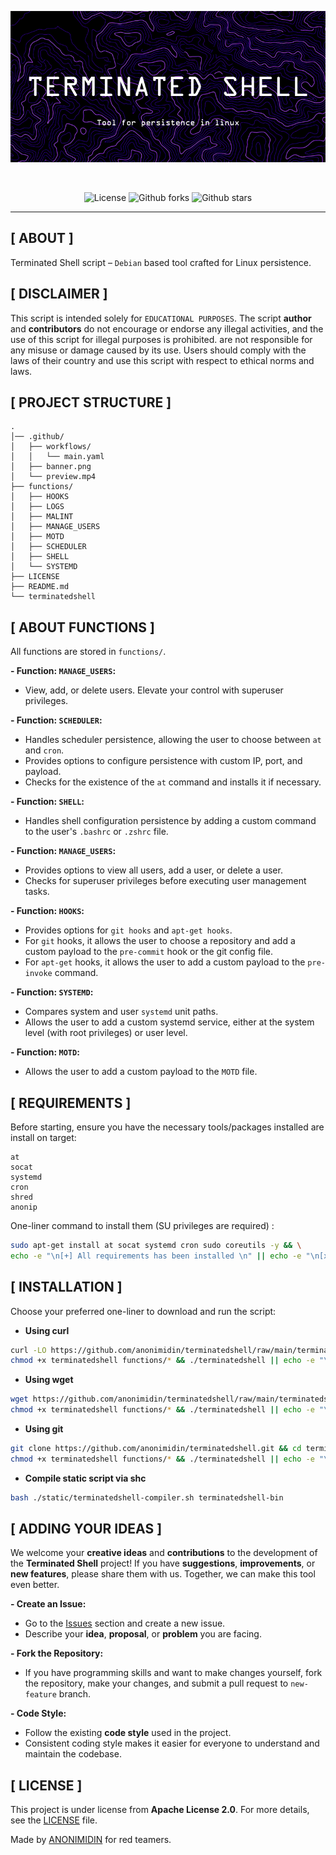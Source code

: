 <div align="center" id="top">
  
  [![alt text](./.github/banner.png)](https://github.com/anonimidin/terminatedshell/assets/109206637/83813d8d-de32-4e36-920e-63b97038fbac)

&#xa0;
  
</div>

<p align="center">
  <img alt="License" src="https://img.shields.io/github/license/anonimidin/terminatedshell?color=000000"/>
  <img alt="Github forks" src="https://img.shields.io/github/forks/anonimidin/terminatedshell?color=000000" />
  <img alt="Github stars" src="https://img.shields.io/github/stars/anonimidin/terminatedshell?color=000000" />
</p>

<hr>

## [ ABOUT ] ##

Terminated Shell script – `Debian` based tool crafted for Linux persistence.

## [ DISCLAIMER ] ##

This script is intended solely for `EDUCATIONAL PURPOSES`. The script **author** and **contributors** do not encourage or endorse any illegal activities, and the use of this script for illegal purposes is prohibited. are not responsible for any misuse or damage caused by its use. Users should comply with the laws of their country and use this script with respect to ethical norms and laws.

## [ PROJECT STRUCTURE ] ##

```text
.
│── .github/
│   ├── workflows/
│   │   └── main.yaml
│   ├── banner.png 
│   └── preview.mp4
├── functions/
│   ├── HOOKS
│   ├── LOGS
│   ├── MALINT
│   ├── MANAGE_USERS
│   ├── MOTD
│   ├── SCHEDULER
│   ├── SHELL
│   └── SYSTEMD
├── LICENSE
├── README.md
└── terminatedshell
```

## [ ABOUT FUNCTIONS ] ##

All functions are stored in `functions/`. 

**- Function: `MANAGE_USERS`:**

- View, add, or delete users. Elevate your control with superuser privileges.

**- Function: `SCHEDULER`:**

- Handles scheduler persistence, allowing the user to choose between `at` and `cron`.
- Provides options to configure persistence with custom IP, port, and payload.
- Checks for the existence of the `at` command and installs it if necessary.

**- Function: `SHELL`:**

- Handles shell configuration persistence by adding a custom command to the user's `.bashrc` or `.zshrc` file.

**- Function: `MANAGE_USERS`:**

- Provides options to view all users, add a user, or delete a user.
- Checks for superuser privileges before executing user management tasks.

**- Function: `HOOKS`:**

- Provides options for `git hooks` and `apt-get hooks`.
- For `git` hooks, it allows the user to choose a repository and add a custom payload to the `pre-commit` hook or the git config file.
- For `apt-get` hooks, it allows the user to add a custom payload to the `pre-invoke` command.

**- Function: `SYSTEMD`:**

- Compares system and user `systemd` unit paths.
- Allows the user to add a custom systemd service, either at the system level (with root privileges) or user level.

**- Function: `MOTD`:**

- Allows the user to add a custom payload to the `MOTD` file.

## [ REQUIREMENTS ] ##

Before starting, ensure you have the necessary tools/packages installed are install on target:

```text
at
socat
systemd
cron
shred
anonip
```

One-liner command to install them (SU privileges are required) :

```bash
sudo apt-get install at socat systemd cron sudo coreutils -y && \
echo -e "\n[+] All requirements has been installed \n" || echo -e "\n[x] Something went wrong.\n";
```

## [ INSTALLATION ] ##

Choose your preferred one-liner to download and run the script:

- **Using curl**

``` bash
curl -LO https://github.com/anonimidin/terminatedshell/raw/main/terminatedshell && \
chmod +x terminatedshell functions/* && ./terminatedshell || echo -e "\n[x] Something went wrong\n";
```

- **Using wget**

``` bash
wget https://github.com/anonimidin/terminatedshell/raw/main/terminatedshell -O terminatedshell && \
chmod +x terminatedshell functions/* && ./terminatedshell || echo -e "\n[x] Something went wrong\n";
```

- **Using git**

``` bash
git clone https://github.com/anonimidin/terminatedshell.git && cd terminatedshell && \
chmod +x terminatedshell functions/* && ./terminatedshell || echo -e "\n[x] Something went wrong\n"; 
```

- **Compile static script via shc**

```bash
bash ./static/terminatedshell-compiler.sh terminatedshell-bin 
```

## [ ADDING YOUR IDEAS ] ##

We welcome your **creative ideas** and **contributions** to the development of the **Terminated Shell** project! If you have **suggestions**, **improvements**, or **new features**, please share them with us. Together, we can make this tool even better.


**- Create an Issue:**

- Go to the [Issues](https://github.com/anonimidin/terminatedshell/issues) section and create a new issue.
- Describe your **idea**, **proposal**, or **problem** you are facing.

**- Fork the Repository:**

- If you have programming skills and want to make changes yourself, fork the repository, make your changes, and submit a pull request to `new-feature`  branch.

**- Code Style:**

- Follow the existing **code style** used in the project.
- Consistent coding style makes it easier for everyone to understand and maintain the codebase.

## [ LICENSE ] ##

This project is under license from **Apache License 2.0**. For more details, see the [LICENSE](LICENSE.md) file.

Made by <a href="https://medium.com/@anonimidin" target="_blank">ANONIMIDIN</a> for red teamers.
